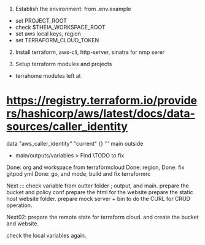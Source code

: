 1. Establish the environment: from .env.example
- set PROJECT_ROOT 
- check $THEIA_WORKSPACE_ROOT
- set aws local keys, region
- set TERRAFORM_CLOUD_TOKEN

2. Install terraform, aws-cli, http-server, sinatra for nmp serer

3. Setup terraform modules and projects
- terrahome modules
left at 
# https://registry.terraform.io/providers/hashicorp/aws/latest/docs/data-sources/caller_identity
data "aws_caller_identity" "current" {}
'''
main outside
- main/outputs/variables > Find \\TODO to fix

Done: org and workspace from terraformcloud
Done: region, 
Done: fix gitpod yml
Done: go, and mode, build and fix terraformrc

Next :::
check variable from outter folder ; output, and main.
prepare the bucket and policy conf
prepare the html for the website
prepare the static host website folder.
prepare mock server + bin to do the CURL for CRUD operation.

Next02:
prepare the remote state for terraform cloud.
and create the bucket and website.

check the local variables again.